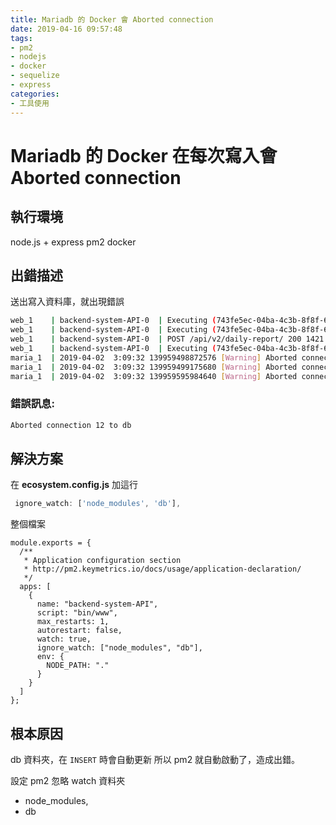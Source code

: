 ```yaml
---
title: Mariadb 的 Docker 會 Aborted connection
date: 2019-04-16 09:57:48
tags: 
- pm2
- nodejs
- docker
- sequelize
- express
categories: 
- 工具使用
---
```


# Mariadb 的 Docker 在每次寫入會 Aborted connection

## 執行環境

node.js + express
pm2
docker

## 出錯描述

送出寫入資料庫，就出現錯誤

```bash
web_1    | backend-system-API-0  | Executing (743fe5ec-04ba-4c3b-8f8f-6d945bba7681): INSERT INTO (資料庫寫入指令);
web_1    | backend-system-API-0  | Executing (743fe5ec-04ba-4c3b-8f8f-6d945bba7681): INSERT INTO (資料庫寫入指令);
web_1    | backend-system-API-0  | POST /api/v2/daily-report/ 200 1421.081 ms - -
web_1    | backend-system-API-0  | Executing (743fe5ec-04ba-4c3b-8f8f-6d945bba7681): COMMIT;
maria_1  | 2019-04-02  3:09:32 139959498872576 [Warning] Aborted connection 12 to db: 'backend-system' user: (帳號) host: (IP) (Got an error reading communication packets)
maria_1  | 2019-04-02  3:09:32 139959499175680 [Warning] Aborted connection 11 to db: 'backend-system' user: (帳號) host: (IP) (Got an error reading communication packets)
maria_1  | 2019-04-02  3:09:32 139959595984640 [Warning] Aborted connection 9 to db: 'backend-system' user: (帳號) host: (IP) (Got an error reading communication packets)
```

### 錯誤訊息:

```bash
Aborted connection 12 to db
```

## 解決方案

在 **ecosystem.config.js** 加這行

```javascript
 ignore_watch: ['node_modules', 'db'],
```

整個檔案

```javascript=
module.exports = {
  /**
   * Application configuration section
   * http://pm2.keymetrics.io/docs/usage/application-declaration/
   */
  apps: [
    {
      name: "backend-system-API",
      script: "bin/www",
      max_restarts: 1,
      autorestart: false,
      watch: true,
      ignore_watch: ["node_modules", "db"],
      env: {
        NODE_PATH: "."
      }
    }
  ]
};
```

## 根本原因

db 資料夾，在 `INSERT` 時會自動更新
所以 pm2 就自動啟動了，造成出錯。

設定 pm2 忽略 watch 資料夾

- node_modules,
- db
